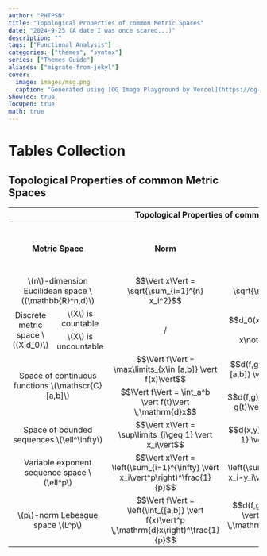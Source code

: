 ```yaml
---
author: "PHTPSN"
title: "Topological Properties of common Metric Spaces"
date: "2024-9-25 (A date I was once scared...)"
description: ""
tags: ["Functional Analysis"]
categories: ["themes", "syntax"]
series: ["Themes Guide"]
aliases: ["migrate-from-jekyl"]
cover:
  image: images/msg.png
  caption: "Generated using [OG Image Playground by Vercel](https://og-playground.vercel.app/)"
ShowToc: true
TocOpen: true
math: true
---
```


# Tables Collection

## Topological Properties of common Metric Spaces

<table align = "center">
<tbody align = "center" valign = "center">
<tr>
    <th colspan = "6">Topological Properties of common Metric Spaces</th>
</tr>
<tr>
    <th colspan = "2">Metric Space</th>
    <th>Norm</th>
    <th>Distance</th>
    <td>Separability</td>
    <td>Completeness (Banach space for normed space)</td>  
</tr>
<tr>
    <td colspan = "2">\(n\)-dimension Eucilidean space \((\mathbb{R}^n,d)\)</td>
    <td>$$\Vert x\Vert = \sqrt{\sum_{i=1}^{n} x_i^2}$$</td>
    <td>
    $$
    d(x,y) = \sqrt{\sum_{i=1}^{n} (x_i-y_i)^2}
    $$
    </td>
    <td>&#10003</td>
    <td>&#10003</td>
</tr>
<tr>
    <td rowspan = "2">Discrete metric space \((X,d_0)\)</td>
    <td>\(X\) is countable</td>
    <td rowspan = "2">/</td>
    <td rowspan = "2">$$d_0(x,y)=\begin{cases}0, x=y\\1, x\not=y\end{cases}$$</td>
    <td>&#10003</td>
    <td>&#10003</td>
</tr>
<tr>
    <td>\(X\) is uncountable</td>
    <td>&#10007</td>
    <td>&#10003</td>
</tr>
<tr>
    <td rowspan = "2" colspan = "2">Space of continuous functions  \(\mathscr{C}[a,b]\)</td>
    <td>$$\Vert f\Vert = \max\limits_{x\in [a,b]} \vert f(x)\vert$$</td>
    <td>$$d(f,g) = \max\limits_{x\in [a,b]} \vert f(x)-g(x)\vert$$</td>
    <td>&#10003</td>
    <td>&#10003</td>
</tr>
<tr>
    <td>$$\Vert f\Vert = \int_a^b \vert f(t)\vert \,\mathrm{d}x$$</td>
    <td>$$d(f,g) = \int_a^b \vert f(t)-g(t)\vert \,\mathrm{d}x$$</td>
    <td>&#10003</td>
    <td>&#10007</td>
</tr>
<tr>
    <td colspan = "2">Space of bounded sequences \(\ell^\infty\)</td>
    <td>$$\Vert x\Vert = \sup\limits_{i\geq 1} \vert x_i\vert$$</td>
    <td>$$d(x,y) = \sup\limits_{i\geq 1} \vert x_i-y_i\vert$$</td>
    <td>&#10007</td>
    <td>&#10003</td>
</tr>
<tr>
    <td colspan = "2">Variable exponent sequence space \(\ell^p\)</td>
    <td>$$\Vert x\Vert = \left(\sum_{i=1}^{\infty} \vert x_i\vert^p\right)^\frac{1}{p}$$</td>
    <td>$$d(x,y) = \left(\sum_{i=1}^{\infty} \vert x_i-y_i\vert^p\right)^\frac{1}{p}$$</td>
    <td>&#10003</td>
    <td>&#10003</td>
</tr>
<tr>
    <td colspan = "2">\(p\)-norm Lebesgue space \(L^p\)</td>
    <td>$$\Vert f\Vert = \left(\int_{[a,b]} \vert f(x)\vert^p \,\mathrm{d}x\right)^\frac{1}{p}$$</td>
    <td>$$d(f,g) = \left(\int_{[a,b]} \vert f(x)-g(x)\vert^p \,\mathrm{d}x\right)^\frac{1}{p}$$</td>
    <td>&#10003</td>
    <td>&#10003</td>
</tr>
</tbody>
</table>

</body>